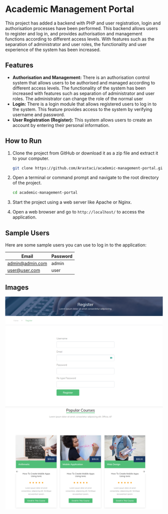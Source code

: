 # Academic Management Portal

This project has added a backend with PHP and user registration, login and authorisation processes have been performed. This backend allows users to register and log in, and provides authorisation and management functions according to different access levels. With features such as the separation of administrator and user roles, the functionality and user experience of the system has been increased. 

## Features

- **Authorisation and Management:** There is an authorisation control system that allows users to be authorised and managed according to different access levels. The functionality of the system has been increased with features such as separation of administrator and user roles. The administrator can change the role of the normal user
- **Login:** There is a login module that allows registered users to log in to the system. This feature provides access to the system by verifying username and password.
- **User Registration (Register):** This system allows users to create an account by entering their personal information.

## How to Run

1. Clone the project from GitHub or download it as a zip file and extract it to your computer.

    ```bash
    git clone https://github.com/Arastaci/academic-management-portal.git
    ```

2. Open a terminal or command prompt and navigate to the root directory of the project.

    ```bash
    cd academic-management-portal
    ```

3. Start the project using a web server like Apache or Nginx.

4. Open a web browser and go to `http://localhost/` to access the application.

## Sample Users

Here are some sample users you can use to log in to the application:

| Email | Password  |
| -------- | --------- |
| admin@admin.com    | admin  |
| user@user.com     | user   |
## Images

![Project Register Page](academic-management-portal/images/Register.png)
![Project Interface](academic-management-portal/images/Slider.png)
